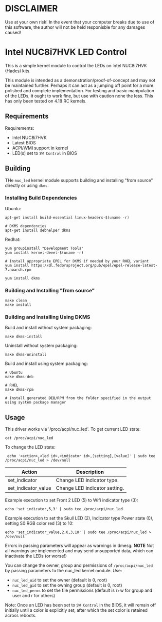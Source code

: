 # DISCLAIMER

Use at your own risk! In the event that your computer breaks due to use of this software, the author will not be held responisble for any damages caused!

# Intel NUC8i7HVK LED Control

This is a simple kernel module to control the LEDs on Intel NUC8i7HVK (Hades) kits.

This module is intended as a demonstration/proof-of-concept and may not be maintained further.  Perhaps
it can act as a jumping off point for a more polished and complete implementation.  For testing and basic
manipulation of the LEDs, it ought to work fine, but use with caution none the less. This
has only been tested on 4.18 RC kernels.


## Requirements

Requirements:

* Intel NUC8i7HVK
* Latest BIOS
* ACPI/WMI support in kernel
* LED(s) set to `SW Control` in BIOS

## Building

THe `nuc_led` kernel module supports building and installing "from source" directly or using `dkms`.

### Installing Build Dependencies

Ubuntu:

```
apt-get install build-essential linux-headers-$(uname -r)

# DKMS dependencies
apt-get install debhelper dkms
```

Redhat:

```
yum groupinstall "Development Tools"
yum install kernel-devel-$(uname -r)

# Install appropriate EPEL for DKMS if needed by your RHEL variant
yum install https://dl.fedoraproject.org/pub/epel/epel-release-latest-7.noarch.rpm

yum install dkms
```

### Building and Installing "from source"

```
make clean
make install
```

### Building and Installing Using DKMS

Build and install without system packaging:

```
make dkms-install
```

Uninstall without system packaging:

```
make dkms-uninstall
```

Build and install using system packaging:

```
# Ubuntu
make dkms-deb

# RHEL
make dkms-rpm

# Install generated DEB/RPM from the folder specified in the output using system package manager
```

## Usage
    
This driver works via '/proc/acpi/nuc_led'.  To get current LED state:

```
cat /proc/acpi/nuc_led
```
    
To change the LED state:

```
 echo '<action>,<led id>,<indicator id>,[setting],[value]' | sudo tee /proc/acpi/nuc_led > /dev/null
```

|Action              |Description                  |
|--------------------|-----------------------------|
|set_indicator       |Change LED indicator type.   |
|set_indicator_value |Change LED indicator setting.|


Example execution to set Front 2 LED (5) to Wifi indicator type (3):

    echo 'set_indicator,5,3' | sudo tee /proc/acpi/nuc_led

Example execution to set the Skull LED (2), Indicator type Power state (0), setting S0 RGB color red (3) to 10:

    echo 'set_indicator_value,2,0,3,10' | sudo tee /proc/acpi/nuc_led > /dev/null
    
Errors in passing parameters will appear as warnings in dmesg.
**NOTE** Not all warnings are implemented and may send unsupported data, which can inactivate the LEDs (or worse!)


You can change the owner, group and permissions of `/proc/acpi/nuc_led` by passing parameters to the nuc_led kernel module. Use:

* `nuc_led_uid` to set the owner (default is 0, root)
* `nuc_led_gid` to set the owning group (default is 0, root)
* `nuc_led_perms` to set the file permissions (default is r+w for group and user and r for others)

Note: Once an LED has been set to `SW Control` in the BIOS, it will remain off initially until a color is explicitly set, after which the set color is retained across reboots.

